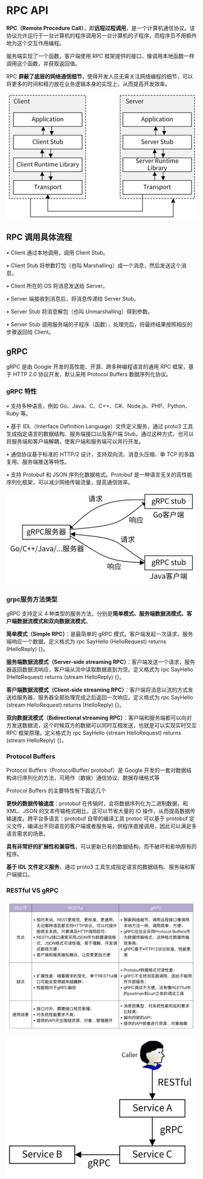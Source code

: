 # RPC API

**RPC（Remote Procedure Call）**，即**远程过程调用**，是一个计算机通信协议。该协议允许运行于一台计算机的程序调用另一台计算机的子程序，而程序员不用额外地为这个交互作用编程。

服务端实现了一个函数，客户端使用 RPC 框架提供的接口，像调用本地函数一样调用这个函数，并获取返回值。

RPC **屏蔽了底层的网络通信细节**，使得开发人员无需关注网络编程的细节，可以将更多的时间和精力放在业务逻辑本身的实现上，从而提高开发效率。

![](<../../../.gitbook/assets/image (1) (1).png>)

## RPC 调用具体流程

• Client 通过本地调用，调用 Client Stub。

• Client Stub 将参数打包（也叫 Marshalling）成一个消息，然后发送这个消息。&#x20;

• Client 所在的 OS 将消息发送给 Server。&#x20;

• Server 端接收到消息后，将消息传递给 Server Stub。&#x20;

• Server Stub 将消息解包（也叫 Unmarshalling）得到参数。&#x20;

• Server Stub 调用服务端的子程序（函数），处理完后，将最终结果按照相反的步骤返回给 Client。



## gRPC

gRPC 是由 Google 开发的高性能、开源、跨多种编程语言的通用 RPC 框架，基于 HTTP 2.0 协议开发，默认采用 Protocol Buffers 数据序列化协议。

### gRPC 特性

• 支持多种语言，例如 Go、Java、C、C++、C#、Node.js、PHP、Python、Ruby 等。&#x20;

• 基于 IDL（Interface Definition Language）文件定义服务，通过 proto3 工具生成指定语言的数据结构、服务端接口以及客户端 Stub。通过这种方式，也可以将服务端和客户端解耦，使客户端和服务端可以并行开发。&#x20;

• 通信协议基于标准的 HTTP/2 设计，支持双向流、消息头压缩、单 TCP 的多路复用、服务端推送等特性。&#x20;

• 支持 Protobuf 和 JSON 序列化数据格式。Protobuf 是一种语言无关的高性能序列化框架，可以减少网络传输流量，提高通信效率。

![](<../../../.gitbook/assets/image (16) (1).png>)

### grpc服务方法类型

gRPC 支持定义 4 种类型的服务方法，分别是**简单模式、服务端数据流模式、客户端数据流模式和双向数据流模式**。&#x20;

**简单模式（Simple RPC）**：是最简单的 gRPC 模式。客户端发起一次请求，服务端响应一个数据。定义格式为 rpc SayHello (HelloRequest) returns (HelloReply) {}。&#x20;

**服务端数据流模式（Server-side streaming RPC）**：客户端发送一个请求，服务器返回数据流响应，客户端从流中读取数据直到为空。定义格式为 rpc SayHello (HelloRequest) returns (stream HelloReply) {}。&#x20;

**客户端数据流模式（Client-side streaming RPC）**：客户端将消息以流的方式发送给服务器，服务器全部处理完成之后返回一次响应。定义格式为 rpc SayHello (stream HelloRequest) returns (HelloReply) {}。&#x20;

**双向数据流模式（Bidirectional streaming RPC）**：客户端和服务端都可以向对方发送数据流，这个时候双方的数据可以同时互相发送，也就是可以实现实时交互 RPC 框架原理。定义格式为 rpc SayHello (stream HelloRequest) returns (stream HelloReply) {}。

### Protocol Buffers

Protocol Buffers（ProtocolBuffer/ protobuf）是 Google 开发的一套对数据结构进行序列化的方法，可用作（数据）通信协议、数据存储格式等

Protocol Buffers 的主要特性有下面这几个&#x20;

**更快的数据传输速度**：protobuf 在传输时，会将数据序列化为二进制数据，和 XML、JSON 的文本传输格式相比，这可以节省大量的 IO 操作，从而提高数据传输速度。跨平台多语言：protobuf 自带的编译工具 protoc 可以基于 protobuf 定义文件，编译出不同语言的客户端或者服务端，供程序直接调用，因此可以满足多语言需求的场景。&#x20;

**具有非常好的扩展性和兼容性**，可以更新已有的数据结构，而不破坏和影响原有的程序。&#x20;

**基于 IDL 文件定义服务**，通过 proto3 工具生成指定语言的数据结构、服务端和客户端接口。

### RESTful VS gRPC

![](<../../../.gitbook/assets/image (20).png>)

![](<../../../.gitbook/assets/image (12).png>)
